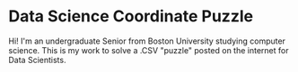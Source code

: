 # Data Science Coordinate Puzzle

Hi! I'm an undergraduate Senior from Boston University studying computer science. This is my work to solve a .CSV "puzzle" posted on the internet for Data Scientists.
